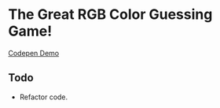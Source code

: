# The Great RGB Color Guessing Game!

[Codepen Demo](https://codepen.io/joshmakar/project/full/ZRoqwE)

## Todo
* Refactor code.